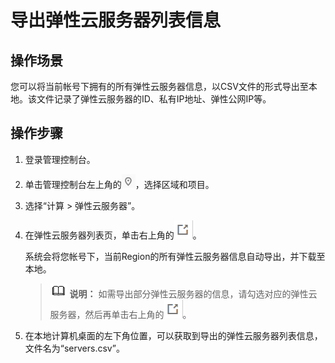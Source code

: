 # 导出弹性云服务器列表信息<a name="ecs_03_0124"></a>

## 操作场景<a name="section50407262175221"></a>

您可以将当前帐号下拥有的所有弹性云服务器信息，以CSV文件的形式导出至本地。该文件记录了弹性云服务器的ID、私有IP地址、弹性公网IP等。

## 操作步骤<a name="section8755447183137"></a>

1.  登录管理控制台。
2.  单击管理控制台左上角的![](figures/icon-region.png)，选择区域和项目。
3.  选择“计算 \> 弹性云服务器”。
4.  在弹性云服务器列表页，单击右上角的![](figures/icon-export.png)。

    系统会将您帐号下，当前Region的所有弹性云服务器信息自动导出，并下载至本地。

    >![](public_sys-resources/icon-note.gif) **说明：** 
    >如需导出部分弹性云服务器的信息，请勾选对应的弹性云服务器，然后再单击右上角的![](figures/icon-export.png)。

5.  在本地计算机桌面的左下角位置，可以获取到导出的弹性云服务器列表信息，文件名为“servers.csv”。

